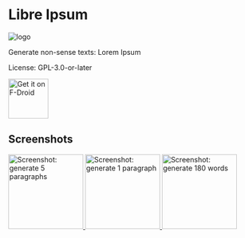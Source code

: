 <!--
SPDX-FileCopyrightText: 2019 Michael Pöhn <michael.poehn@fsfe.org>
-->

# Libre Ipsum

<img alt="logo" src="https://codeberg.org/uniqx/LibreIpsum/media/branch/main/app/src/main/res/mipmap-hdpi/ic_launcher_round.png" />

Generate non-sense texts: Lorem Ipsum

License: GPL-3.0-or-later

<a href="https://f-droid.org/packages/org.getdisconnected.libreipsum">
  <img alt="Get it on F-Droid" src="https://codeberg.org/uniqx/LibreIpsum/media/branch/main/dev-assets/fdroid-badge.png" height="80" />
</a>

## Screenshots

<a href="https://codeberg.org/uniqx/LibreIpsum/media/branch/main/metadata/en-US/images/phoneScreenshots/screenshot-1-gen5paragraphs.png">
  <img alt="Screenshot: generate 5 paragraphs" src="https://codeberg.org/uniqx/LibreIpsum/media/branch/main/metadata/en-US/images/phoneScreenshots/screenshot-1-gen5paragraphs.png" width="150" />
</a>
<a href="https://codeberg.org/uniqx/LibreIpsum/media/branch/main/metadata/en-US/images/phoneScreenshots/screenshot-2-gen1paragraphs.png">
  <img alt="Screenshot: generate 1 paragraph" src="https://codeberg.org/uniqx/LibreIpsum/media/branch/main/metadata/en-US/images/phoneScreenshots/screenshot-2-gen1paragraphs.png" width="150" />
</a>
<a href="https://codeberg.org/uniqx/LibreIpsum/media/branch/main/metadata/en-US/images/phoneScreenshots/screenshot-3-gen180words.png">
  <img alt="Screenshot: generate 180 words" src="https://codeberg.org/uniqx/LibreIpsum/media/branch/main/metadata/en-US/images/phoneScreenshots/screenshot-3-gen180words.png" width="150" />
</a>
